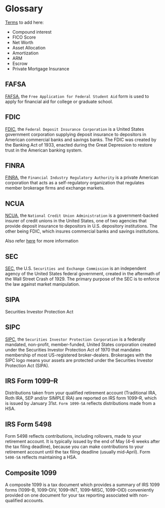 # Glossary

[Terms](https://www.northwesternmutual.com/life-and-money/23-financial-terms-everyone-should-know/) to add here:

* Compound interest
* FICO Score
* Net Worth
* Asset Allocation
* Amortization
* ARM
* Escrow
* Private Mortgage Insurance

## FAFSA

[FAFSA](https://studentaid.gov/), the `Free Application for Federal Student Aid` form is used to apply for financial aid for college or graduate school.

## FDIC

[FDIC](https://www.fdic.gov/), the `Federal Deposit Insurance Corporation` is a United States government corporation supplying deposit insurance to depositors in American commercial banks and savings banks. The FDIC was created by the Banking Act of 1933, enacted during the Great Depression to restore trust in the American banking system.

## FINRA

[FINRA](https://www.finra.org/), the `Financial Industry Regulatory Authority` is a private American corporation that acts as a self-regulatory organization that regulates member brokerage firms and exchange markets.

## NCUA

[NCUA](https://ncua.gov/), the `National Credit Union Administration` is a government-backed insurer of credit unions in the United States, one of two agencies that provide deposit insurance to depositors in U.S. depository institutions. The other being FDIC, which insures commercial banks and savings institutions.

Also refer [here](https://mycreditunion.gov/) for more information

## SEC

[SEC](https://www.sec.gov/), the U.S. `Securities and Exchange Commission` is an independent agency of the United States federal government, created in the aftermath of the Wall Street Crash of 1929. The primary purpose of the SEC is to enforce the law against market manipulation.

## SIPA

Securities Investor Protection Act

## SIPC

[SIPC](https://www.sipc.org/), the `Securities Investor Protection Corporation` is a federally mandated, non-profit, member-funded, United States corporation created under the Securities Investor Protection Act of 1970 that mandates membership of most US-registered broker-dealers. Brokerages with the SIPC logo means your assets are protected under the Securities Investor Protection Act (SIPA).

## IRS Form 1099–R

Distributions taken from your qualified retirement account (Traditional IRA, Roth IRA, SEP and/or SIMPLE IRA) are reported on IRS form 1099–R, which is issued by January 31st. `Form 1099-SA` reflects distributions made from a HSA.

## IRS Form 5498

Form 5498 reflects contributions, including rollovers, made to your retirement account. It is typically issued by the end of May (4–6 weeks after the tax filing deadline), because you can make contributions to your retirement account until the tax filing deadline (usually mid-April). Form `5498-SA` reflects maintaining a HSA.

## Composite 1099

A composite 1099 is a tax document which provides a summary of IRS 1099 forms (1099–B, 1099–DIV, 1099–INT, 1099–MISC, 1099–OID) conveniently provided on one document for your tax reporting associated with non-qualified accounts.
